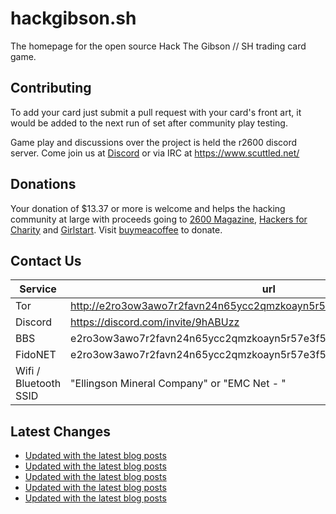 # hackgibson.sh
The homepage for the open source Hack The Gibson // SH trading card game.


## Contributing

To add your card just submit a pull request with your card's front art, it would be added to the next run of set after community play testing.

Game play and discussions over the project is held the r2600 discord server. Come join us at [Discord](https://discord.com/invite/9hABUzz) or via IRC at https://www.scuttled.net/


## Donations

Your donation of $13.37 or more is welcome and helps the hacking community at large with proceeds going to [2600 Magazine](https://2600.com/), [Hackers for Charity](https://hackersforcharity.org) and [Girlstart](https://girlstart.org).  Visit [buymeacoffee](https://www.buymeacoffee.com/hackgibson.sh) to donate.


## Contact Us

Service | url
-|-
Tor | http://e2ro3ow3awo7r2favn24n65ycc2qmzkoayn5r57e3f56nvjwdcgg32ad.onion
Discord | https://discord.com/invite/9hABUzz
BBS | e2ro3ow3awo7r2favn24n65ycc2qmzkoayn5r57e3f56nvjwdcgg32ad.onion:23
FidoNET | e2ro3ow3awo7r2favn24n65ycc2qmzkoayn5r57e3f56nvjwdcgg32ad.onion:24554
Wifi / Bluetooth SSID | "Ellingson Mineral Company" or "EMC Net - <fidonet address>"

## Latest Changes
<!-- BLOG-POST-LIST:START -->
- [Updated with the latest blog posts](https://github.com/DFW2600/hackgibson.sh/commit/8abb176c995de688e05ad7f9a8b79b674d6389fe)
- [Updated with the latest blog posts](https://github.com/DFW2600/hackgibson.sh/commit/0fa842c2ef0f13a2a06a35fa04b38303288de623)
- [Updated with the latest blog posts](https://github.com/DFW2600/hackgibson.sh/commit/f8c79b80fc5447077bee3db6375c8f977838cfe5)
- [Updated with the latest blog posts](https://github.com/DFW2600/hackgibson.sh/commit/44a7b66d5ee12fb3cfb59d9f681cffbfc7e6d8db)
- [Updated with the latest blog posts](https://github.com/DFW2600/hackgibson.sh/commit/e7f558dbb7b871400a5a39326811465b5e70ed1d)
<!-- BLOG-POST-LIST:END -->
